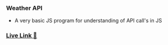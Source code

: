 ### Weather API

- A very basic JS program for understanding of API call's in JS

### [Live Link 🚀 ](https://nerdyabhi.github.io/Weather-API)
